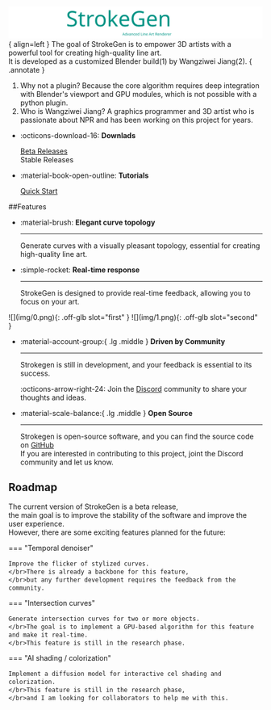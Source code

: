 ![Image title](img/StrokeGen.svg){ align=left }
The goal of StrokeGen is to empower 3D artists with a powerful tool for creating high-quality line art. 
</br>It is developed as a customized Blender build(1) by Wangziwei Jiang(2). 
{ .annotate } 

1. Why not a plugin? Because the core algorithm requires deep integration with Blender's viewport and GPU modules, which is not possible with a python plugin. 
2. Who is Wangziwei Jiang? A graphics programmer and 3D artist who is passionate about NPR and has been working on this project for years.

<div class="grid cards" markdown size="50%">

-   :octicons-download-16: __Downlads__

    [Beta Releases](https://github.com/JiangWZW/strokegen-releases/releases)
    </br>Stable Releases

-   :material-book-open-outline: __Tutorials__

    [Quick Start](./Quick%20Start.md)
</div>

##Features

<div class="grid cards" style="margin-bottom: 0;" markdown>

-   :material-brush: __Elegant curve topology__
    
    ---
    Generate curves with a visually pleasant topology, essential for creating high-quality line art.

-   :simple-rocket: __Real-time response__

    ---
    StrokeGen is designed to provide real-time feedback, allowing you to focus on your art.
</div>


<script
  defer
  src="https://cdn.jsdelivr.net/npm/img-comparison-slider@8/dist/index.js"
></script>
<link
  rel="stylesheet"
  href="https://cdn.jsdelivr.net/npm/img-comparison-slider@8/dist/styles.css"
/>
<img-comparison-slider markdown=1>
![](img/0.png){: .off-glb slot="first" }
![](img/1.png){: .off-glb slot="second" }
</img-comparison-slider>



<div class="grid cards" markdown>

-   :material-account-group:{ .lg .middle } __Driven by Community__

    ---
    Strokegen is still in development, and your feedback is essential to its success.
    
    :octicons-arrow-right-24: Join the [Discord](https://discord.gg/9Q45afM2Es) community to share your thoughts and ideas.

-   :material-scale-balance:{ .lg .middle } __Open Source__

    ---
    Strokegen is open-source software, and you can find the source code on [GitHub](https://projects.blender.org/WangZiWei-Jiang/fork-npr-strokegen.git)
    </br>If you are interested in contributing to this project, joint the Discord community and let us know.

</div>





## Roadmap
The current version of StrokeGen is a beta release, 
</br>the main goal is to improve the stability of the software and improve the user experience. 
</br>However, there are some exciting features planned for the future: 

=== "Temporal denoiser" 

    Improve the flicker of stylized curves. 
    </br>There is already a backbone for this feature, 
    </br>but any further development requires the feedback from the community.

=== "Intersection curves"

    Generate intersection curves for two or more objects. 
    </br>The goal is to implement a GPU-based algorithm for this feature and make it real-time.
    </br>This feature is still in the research phase.

=== "AI shading / colorization"
    
    Implement a diffusion model for interactive cel shading and colorization. 
    </br>This feature is still in the research phase, 
    </br>and I am looking for collaborators to help me with this.